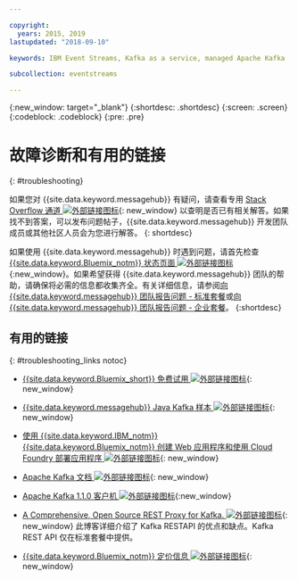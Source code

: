 ```yaml
---

copyright:
  years: 2015, 2019
lastupdated: "2018-09-10"

keywords: IBM Event Streams, Kafka as a service, managed Apache Kafka

subcollection: eventstreams

---
```


{:new_window: target="_blank"}
{:shortdesc: .shortdesc}
{:screen: .screen}
{:codeblock: .codeblock}
{:pre: .pre}



# 故障诊断和有用的链接
{: #troubleshooting}

如果您对 {{site.data.keyword.messagehub}} 有疑问，请查看专用 [Stack Overflow 通道 ![外部链接图标](../../icons/launch-glyph.svg "外部链接图标")](https://stackoverflow.com/questions/tagged/ibm-eventstreams){: new_window} 以查明是否已有相关解答。如果找不到答案，可以发布问题帖子，{{site.data.keyword.messagehub}} 开发团队成员或其他社区人员会为您进行解答。
{: shortdesc}

如果使用 {{site.data.keyword.messagehub}} 时遇到问题，请首先检查 [{{site.data.keyword.Bluemix_notm}} 状态页面 ![外部链接图标](../../icons/launch-glyph.svg "外部链接图标")](https://cloud.ibm.com/status?selected=status){:new_window}。如果希望获得 {{site.data.keyword.messagehub}} 团队的帮助，请确保将必需的信息都收集齐全。有关详细信息，请参阅[向 {{site.data.keyword.messagehub}} 团队报告问题 - 标准套餐](/docs/services/EventStreams?topic=eventstreams-report_problem)或[向 {{site.data.keyword.messagehub}} 团队报告问题 - 企业套餐](/docs/services/EventStreams?topic=eventstreams-report_problem)。
{:shortdesc}

## 有用的链接
{: #troubleshooting_links notoc}

*  [{{site.data.keyword.Bluemix_short}} 免费试用 ![外部链接图标](../../icons/launch-glyph.svg "外部链接图标")](https://apps.admin.ibmcloud.com/manage/trial/bluemix.html){: new_window}
*  [{{site.data.keyword.messagehub}} Java Kafka 样本 ![外部链接图标](../../icons/launch-glyph.svg "外部链接图标")](https://github.com/ibm-messaging/event-streams-samples/tree/master/kafka-java-console-sample){: new_window}
*  [使用 {{site.data.keyword.IBM_notm}} {{site.data.keyword.Bluemix_notm}} 创建 Web 应用程序和使用 Cloud Foundry 部署应用程序 ![外部链接图标](../../icons/launch-glyph.svg "外部链接图标")](https://cloud.ibm.com/docs/starters?topic=starters-download-modify-and-redeploy-your-cloud-foundry-app-with-the-command-line-interface#download-modify-and-redeploy-your-cloud-foundry-app-with-the-command-line-interface){: new_window}
*  [Apache Kafka 文档 ![外部链接图标](../../icons/launch-glyph.svg "外部链接图标")](http://kafka.apache.org/documentation.html){: new_window}
*  [Apache Kafka 1.1.0 客户机 ![外部链接图标](../../icons/launch-glyph.svg "外部链接图标")](https://archive.apache.org/dist/kafka/1.1.0/kafka-1.1.0-src.tgz){:new_window}

*  [A Comprehensive, Open Source REST Proxy for Kafka. ![外部链接图标](../../icons/launch-glyph.svg "外部链接图标")](http://www.confluent.io/blog/a-comprehensive-open-source-rest-proxy-for-kafka/){: new_window}
	此博客详细介绍了 Kafka RESTAPI 的优点和缺点。Kafka REST API 仅在标准套餐中提供。
*  [{{site.data.keyword.Bluemix_notm}} 定价信息 ![外部链接图标](../../icons/launch-glyph.svg "外部链接图标")](https://cloud.ibm.com/docs/billing-usage?topic=billing-usage-cost#cost){: new_window}



